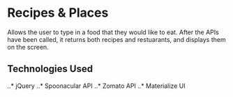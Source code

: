 # Recipes & Places

Allows the user to type in a food that they would like to eat. After the APIs have been called, it returns both recipes and restuarants, and displays them on the screen. 

## Technologies Used
..* jQuery
..* Spoonacular API
..* Zomato API
..* Materialize UI
